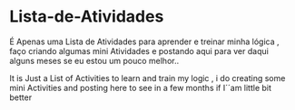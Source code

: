 # Lista-de-Atividades
É Apenas uma Lista de Atividades para aprender e treinar minha lógica , faço criando algumas mini Atividades e postando aqui para ver daqui alguns meses
se eu estou um pouco melhor..


It is Just a List of Activities to learn and train my logic , i do creating some mini Activities and posting here to see in  a few months
if I´´am little bit better
